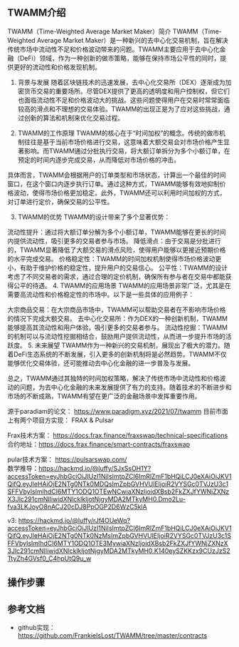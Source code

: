 ## TWAMM介绍

TWAMM（Time-Weighted Average Market Maker）简介
TWAMM（Time-Weighted Average Market Maker）是一种新兴的去中心化交易机制，旨在解决传统市场中流动性不足和价格波动带来的问题。TWAMM主要应用于去中心化金融（DeFi）领域，作为一种创新的做市策略，能够在保持市场公平性的同时，提供更好的流动性和价格发现机制。

1. 背景与发展
随着区块链技术的迅速发展，去中心化交易所（DEX）逐渐成为加密货币交易的重要场所。尽管DEX提供了更高的透明度和用户控制权，但它们也面临流动性不足和价格波动大的挑战。这些问题使得用户在交易时常常面临较高的滑点和不理想的交易体验。TWAMM的出现正是为了应对这些挑战，通过创新的算法和机制来优化交易过程。

2. TWAMM的工作原理
TWAMM的核心在于“时间加权”的概念。传统的做市机制往往是基于当前市场价格进行交易，这意味着大额交易会对市场价格产生显著影响。而TWAMM通过分批执行交易，将大额订单拆分为多个小额订单，在预定的时间内逐步完成交易，从而降低对市场价格的冲击。

具体而言，TWAMM会根据用户的订单类型和市场状态，计算出一个最佳的时间窗口，在这个窗口内逐步执行订单。通过这种方式，TWAMM能够有效地抑制价格波动，使得市场价格更加稳定。此外，TWAMM还可以利用时间加权的方式，对订单进行定价，确保交易的公平性。

3. TWAMM的优势
TWAMM的设计带来了多个显著优势：

流动性提升：通过将大额订单分解为多个小额订单，TWAMM能够在更长的时间内提供流动性，吸引更多的交易者参与市场。
降低滑点：由于交易是分批进行的，TWAMM显著降低了大额交易的滑点风险，使得用户能够以更接近预期价格的水平完成交易。
价格稳定性：TWAMM的时间加权机制使得市场价格波动更小，有助于维护价格的稳定性，提升用户的交易信心。
公平性：TWAMM的设计考虑了不同交易者的需求，通过合理的定价机制，确保所有参与者在交易中都能获得公平的待遇。
4. TWAMM的应用场景
TWAMM的应用场景非常广泛，尤其是在需要高流动性和价格稳定性的市场中。以下是一些具体的应用例子：

大宗商品交易：在大宗商品市场中，TWAMM可以帮助交易者在不影响市场价格的情况下完成大额交易。
去中心化交易所：作为DEX的一种创新机制，TWAMM能够提高其流动性和用户体验，吸引更多的交易者参与。
流动性挖掘：TWAMM的机制可以与流动性挖掘相结合，鼓励用户提供流动性，从而进一步提升市场的活跃度。
5. 未来展望
TWAMM作为一种新兴的交易机制，展现出了极大的潜力。随着DeFi生态系统的不断发展，引入更多的创新机制将是必然趋势。TWAMM不仅能够优化交易体验，还可能推动去中心化金融的进一步普及与发展。

总之，TWAMM通过其独特的时间加权策略，解决了传统市场中流动性和价格波动的问题，为去中心化金融的未来发展提供了有力的支持。随着技术的不断进步和市场的不断成熟，TWAMM有望在更广泛的金融场景中发挥重要作用。

源于paradiam的论文： https://www.paradigm.xyz/2021/07/twamm
目前市面上有两个项目方实现： FRAX & Pulsar

Frax技术方案： https://docs.frax.finance/fraxswap/technical-specifications 
合约地址：https://docs.frax.finance/smart-contracts/fraxswap

pular技术方案： https://pulsarswap.com/  
数学推导：https://hackmd.io/@luffy/SJxSsOH1Y?accessToken=eyJhbGciOiJIUzI1NiIsImtpZCI6ImRlZmF1bHQiLCJ0eXAiOiJKV1QifQ.eyJleHAiOjE2NTg0NTk0MDQsImZpbGVHVUlEIjoiR2VYSGc0TVJzU3c1SFFVbyIsImlhdCI6MTY1ODQ1OTEwNCwiaXNzIjoidXBsb2FkZXJfYWNjZXNzX3Jlc291cmNlIiwidXNlcklkIjotNjgyMDA2MTkyMH0.Dmo2Lu-fva3LKJoyO8nACJ20cDJ8PpOGP2D6WzC5klA 
 
v3: https://hackmd.io/@luffy/rJf4OUeWq?accessToken=eyJhbGciOiJIUzI1NiIsImtpZCI6ImRlZmF1bHQiLCJ0eXAiOiJKV1QifQ.eyJleHAiOjE2NTg0NTk0NzMsImZpbGVHVUlEIjoiR2VYSGc0TVJzU3c1SFFVbyIsImlhdCI6MTY1ODQ1OTE3MywiaXNzIjoidXBsb2FkZXJfYWNjZXNzX3Jlc291cmNlIiwidXNlcklkIjotNjgyMDA2MTkyMH0.K140eySZKKzx9CUzJzS2TtyZh4GVsf0_C4hpUtQ9u_w  


## 操作步骤


## 参考文档

- github实现： https://github.com/FrankieIsLost/TWAMM/tree/master/contracts

